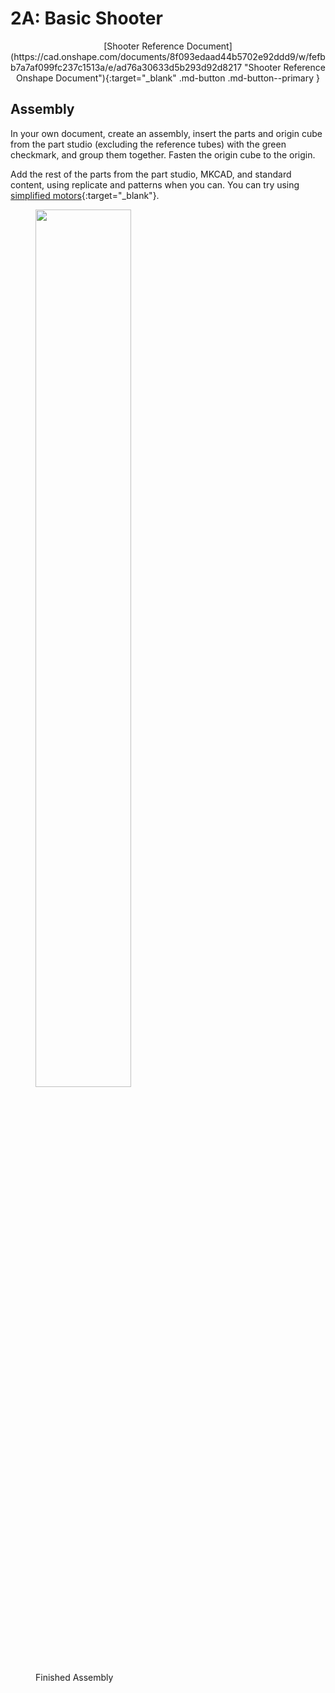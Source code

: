 # 2A: Basic Shooter

<center>[Shooter Reference Document](https://cad.onshape.com/documents/8f093edaad44b5702e92ddd9/w/fefbb7a7af099fc237c1513a/e/ad76a30633d5b293d92d8217 "Shooter Reference Onshape Document"){:target="_blank" .md-button .md-button--primary }</center>

## Assembly

In your own document, create an assembly, insert the parts and origin cube from the part studio (excluding the reference tubes) with the green checkmark, and group them together. Fasten the origin cube to the origin. 

Add the rest of the parts from the part studio, MKCAD, and standard content, using replicate and patterns when you can. You can try using [simplified motors](https://cad.onshape.com/documents/6df614f3562416a3f9d98607/w/4e6feba12e09e298d8220fdc/e/7c565c28856cdb62e8b20117 "Simplified Motors Onshape Document"){:target="_blank"}.

<figure>
    <img src="\img\learning-course\stage2-shooter\Shooter Assembly.webp" style="width:60%" data-description="Finished Assembly">
    <figcaption>Finished Assembly</figcaption>
</figure>

<br>